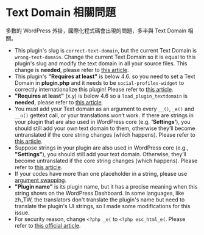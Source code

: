 # Text Domain 相關問題
多數的 WordPress 外掛，國際化程式碼會出現的問題，多半與 Text Domain 相關。
- This plugin's slug is `correct-text-domain`, but the current Text Domain is `wrong-text-domain`. Change the current Text Domain so it is equal to this plugin's slug and modify the text domain in all your source files. This change is **needed**, please refer to [this article](https://developer.wordpress.org/plugins/internationalization/how-to-internationalize-your-plugin/#text-domains).
- This plugin's **"Requires at least"** is below 4.6. so you need to set a Text Domain in **plugin.php** and it needs to be `social-profiles-widget` to correctly internationalize this plugin! Please refer to [this article](https://developer.wordpress.org/plugins/internationalization/how-to-internationalize-your-plugin/#text-domains).
- **"Requires at least"** (x.y) is below 4.6 so a `load_plugin_textdomain` is **needed**, please refer to [this article](https://developer.wordpress.org/plugins/internationalization/how-to-internationalize-your-plugin/#loading-text-domain).
- You must add your Text domain as an argument to every `__()`, `_e()` and `__n()` gettext call, or your translations won’t work. If there are strings in your plugin that are also used in WordPress core (e.g. **‘Settings’**), you should still add your own text domain to them, otherwise they’ll become untranslated if the core string changes (which happens). Please refer to [this article](https://developer.wordpress.org/plugins/internationalization/how-to-internationalize-your-plugin/#add-text-domain-to-strings).
- Suppose strings in your plugin are also used in WordPress core (e.g., **"Settings"**), you should still add your text domain. Otherwise, they’ll become untranslated if the core string changes (which happens). Please refer to [this article](https://developer.wordpress.org/plugins/internationalization/how-to-internationalize-your-plugin/#add-text-domain-to-strings).
- If your codes have more than one placeholder in a string, please use [argument swapping](https://www.php.net/manual/en/function.sprintf.php#example-4829).
- **"Plugin name"** is its plugin name, but it has a precise meaning when this string shows on the WordPress Dashboard. In some languages, like zh_TW, the translators don't translate the plugin's name but need to translate the plugin's UI strings, so I made some modifications for this issue.
- For security reason, change `<?php _e(` to `<?php esc_html_e(`. Please refer to [this official article](https://developer.wordpress.org/plugins/internationalization/security/).
